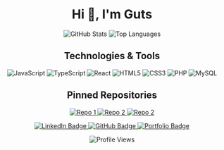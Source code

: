 

  <h1 align="center">Hi 👋, I'm Guts</h1>


<p align="center">
  <img src="https://github-readme-stats.vercel.app/api?username=onlyguts&show_icons=true&theme=dracula&hide_title=true&hide_border=true&include_all_commits=true&count_private=true" alt="GitHub Stats" />



  <img src="https://github-readme-stats.vercel.app/api/top-langs/?username=onlyguts&layout=compact&theme=dracula&hide_border=true" alt="Top Languages" />
</p>

<h2 align="center">Technologies & Tools</h2>

<p align="center">
  <img src="https://img.shields.io/badge/JavaScript-F7DF1E?logo=javascript&logoColor=black&style=for-the-badge" alt="JavaScript" />
  <img src="https://img.shields.io/badge/TypeScript-3178C6?logo=typescript&logoColor=white&style=for-the-badge" alt="TypeScript" />
  <img src="https://img.shields.io/badge/React-61DAFB?logo=react&logoColor=black&style=for-the-badge" alt="React" />
  <img src="https://img.shields.io/badge/HTML5-E34F26?logo=html5&logoColor=white&style=for-the-badge" alt="HTML5" />
  <img src="https://img.shields.io/badge/CSS3-1572B6?logo=css3&logoColor=white&style=for-the-badge" alt="CSS3" />
  <img src="https://img.shields.io/badge/PHP-777BB4?logo=php&logoColor=white&style=for-the-badge" alt="PHP" />
  <img src="https://img.shields.io/badge/MySQL-4479A1?logo=mysql&logoColor=white&style=for-the-badge" alt="MySQL" />
</p>

<h2 align="center">Pinned Repositories</h2>

<p align="center">
  <a href="https://github.com/onlyguts/my_twitter">
    <img src="https://github-readme-stats.vercel.app/api/pin/?username=onlyguts&repo=my_twitter&theme=dracula&hide_border=true" alt="Repo 1" />
  </a>
  <a href="https://github.com/onlyguts/my_snapchat">
    <img src="https://github-readme-stats.vercel.app/api/pin/?username=onlyguts&repo=my_snapchat&theme=dracula&hide_border=true" alt="Repo 2" />
  </a>
   <a href="https://github.com/onlyguts/CS2-Discord-Bot-K4">
    <img src="https://github-readme-stats.vercel.app/api/pin/?username=onlyguts&repo=CS2-Discord-Bot-K4&theme=dracula&hide_border=true" alt="Repo 2" />
  </a>
</p>
<p align="center">
  <a href="https://www.linkedin.com/in/tony-brechard-675b2b2a1">
    <img src="https://img.shields.io/badge/LinkedIn-0077B5?logo=linkedin&logoColor=white&style=for-the-badge" alt="LinkedIn Badge" />
  </a>
  <a href="https://github.com/onlyguts">
    <img src="https://img.shields.io/badge/GitHub-181717?logo=github&logoColor=white&style=for-the-badge" alt="GitHub Badge" />
  </a>
    <a href="https://tonybrechard.netlify.app/">
    <img src="https://img.shields.io/badge/Portfolio-%23000000.svg?style=for-the-badge&logo=firefox&logoColor=#FF7139" alt="Portfolio Badge" />
  </a>

</p>
<p align="center">
  <img src="https://komarev.com/ghpvc/?username=onlyguts&style=flat-square&color=blue" alt="Profile Views" />
</p>
